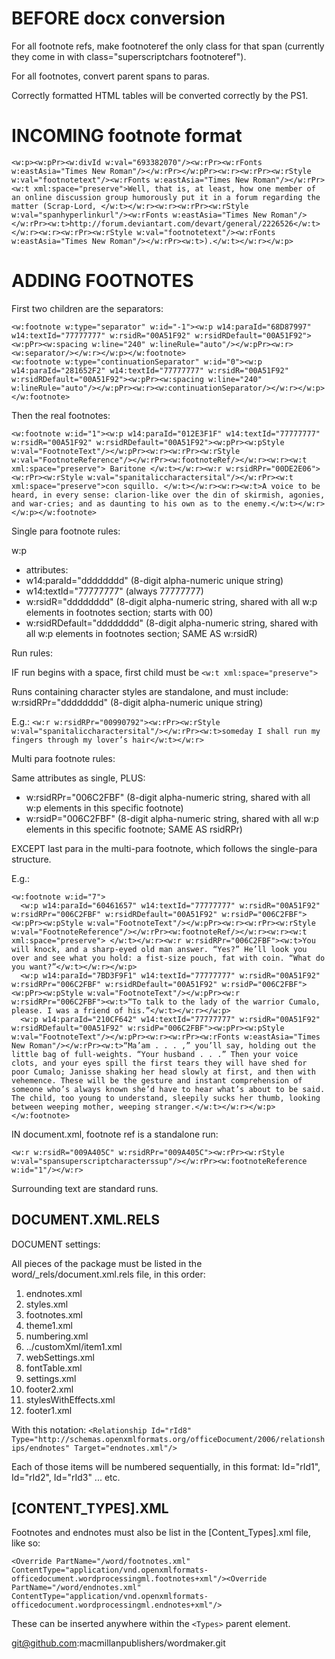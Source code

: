 # BEFORE docx conversion

For all footnote refs, make footnoteref the only class for that span (currently they come in with class="superscriptchars footnoteref").

For all footnotes, convert parent spans to paras.

Correctly formatted HTML tables will be converted correctly by the PS1.

# INCOMING footnote format

```
<w:p><w:pPr><w:divId w:val="693382070"/><w:rPr><w:rFonts w:eastAsia="Times New Roman"/></w:rPr></w:pPr><w:r><w:rPr><w:rStyle w:val="footnotetext"/><w:rFonts w:eastAsia="Times New Roman"/></w:rPr><w:t xml:space="preserve">Well, that is, at least, how one member of an online discussion group humorously put it in a forum regarding the matter (Scrap-Lord, </w:t></w:r><w:r><w:rPr><w:rStyle w:val="spanhyperlinkurl"/><w:rFonts w:eastAsia="Times New Roman"/></w:rPr><w:t>http://forum.deviantart.com/devart/general/2226526</w:t></w:r><w:r><w:rPr><w:rStyle w:val="footnotetext"/><w:rFonts w:eastAsia="Times New Roman"/></w:rPr><w:t>).</w:t></w:r></w:p>
```

# ADDING FOOTNOTES

First two children are the separators:

```
<w:footnote w:type="separator" w:id="-1"><w:p w14:paraId="68D87997" w14:textId="77777777" w:rsidR="00A51F92" w:rsidRDefault="00A51F92"><w:pPr><w:spacing w:line="240" w:lineRule="auto"/></w:pPr><w:r><w:separator/></w:r></w:p></w:footnote>
<w:footnote w:type="continuationSeparator" w:id="0"><w:p w14:paraId="281652F2" w14:textId="77777777" w:rsidR="00A51F92" w:rsidRDefault="00A51F92"><w:pPr><w:spacing w:line="240" w:lineRule="auto"/></w:pPr><w:r><w:continuationSeparator/></w:r></w:p></w:footnote>
```

Then the real footnotes:

```
<w:footnote w:id="1"><w:p w14:paraId="012E3F1F" w14:textId="77777777" w:rsidR="00A51F92" w:rsidRDefault="00A51F92"><w:pPr><w:pStyle w:val="FootnoteText"/></w:pPr><w:r><w:rPr><w:rStyle w:val="FootnoteReference"/></w:rPr><w:footnoteRef/></w:r><w:r><w:t xml:space="preserve"> Baritone </w:t></w:r><w:r w:rsidRPr="00DE2E06"><w:rPr><w:rStyle w:val="spanitaliccharactersital"/></w:rPr><w:t xml:space="preserve">con squillo. </w:t></w:r><w:r><w:t>A voice to be heard, in every sense: clarion-like over the din of skirmish, agonies, and war-cries; and as daunting to his own as to the enemy.</w:t></w:r></w:p></w:footnote>
```

Single para footnote rules:

w:p 

* attributes:
* w14:paraId="dddddddd" (8-digit alpha-numeric unique string) 
* w14:textId="77777777" (always 77777777)
* w:rsidR="dddddddd" (8-digit alpha-numeric string, shared with all w:p elements in footnotes section; starts with 00)
* w:rsidRDefault="dddddddd" (8-digit alpha-numeric string, shared with all w:p elements in footnotes section; SAME AS w:rsidR)

Run rules:

IF run begins with a space, first child must be `<w:t xml:space="preserve">`

Runs containing character styles are standalone, and must include: w:rsidRPr="dddddddd" (8-digit alpha-numeric unique string)

E.g.: `<w:r w:rsidRPr="00990792"><w:rPr><w:rStyle w:val="spanitaliccharactersital"/></w:rPr><w:t>someday I shall run my fingers through my lover’s hair</w:t></w:r>`

Multi para footnote rules:

Same attributes as single, PLUS:

* w:rsidRPr="006C2FBF" (8-digit alpha-numeric string, shared with all w:p elements in this specific footnote)
* w:rsidP="006C2FBF" (8-digit alpha-numeric string, shared with all w:p elements in this specific footnote; SAME AS rsidRPr)

EXCEPT last para in the multi-para footnote, which follows the single-para structure.

E.g.:

```
<w:footnote w:id="7">
  <w:p w14:paraId="60461657" w14:textId="77777777" w:rsidR="00A51F92" w:rsidRPr="006C2FBF" w:rsidRDefault="00A51F92" w:rsidP="006C2FBF"><w:pPr><w:pStyle w:val="FootnoteText"/></w:pPr><w:r><w:rPr><w:rStyle w:val="FootnoteReference"/></w:rPr><w:footnoteRef/></w:r><w:r><w:t xml:space="preserve"> </w:t></w:r><w:r w:rsidRPr="006C2FBF"><w:t>You will knock, and a sharp-eyed old man answer. “Yes?” He’ll look you over and see what you hold: a fist-size pouch, fat with coin. “What do you want?”</w:t></w:r></w:p>
  <w:p w14:paraId="7BD3F9F1" w14:textId="77777777" w:rsidR="00A51F92" w:rsidRPr="006C2FBF" w:rsidRDefault="00A51F92" w:rsidP="006C2FBF"><w:pPr><w:pStyle w:val="FootnoteText"/></w:pPr><w:r w:rsidRPr="006C2FBF"><w:t>“To talk to the lady of the warrior Cumalo, please. I was a friend of his.”</w:t></w:r></w:p>
  <w:p w14:paraId="210CF642" w14:textId="77777777" w:rsidR="00A51F92" w:rsidRDefault="00A51F92" w:rsidP="006C2FBF"><w:pPr><w:pStyle w:val="FootnoteText"/></w:pPr><w:r><w:rPr><w:rFonts w:eastAsia="Times New Roman"/></w:rPr><w:t>“Ma’am . . . ,” you’ll say, holding out the little bag of full-weights. “Your husband . . .” Then your voice clots, and your eyes spill the first tears they will have shed for poor Cumalo; Janisse shaking her head slowly at first, and then with vehemence. These will be the gesture and instant comprehension of someone who’s always known she’d have to hear what’s about to be said. The child, too young to understand, sleepily sucks her thumb, looking between weeping mother, weeping stranger.</w:t></w:r></w:p>
</w:footnote>
```

IN document.xml, footnote ref is a standalone run:

```
<w:r w:rsidR="009A405C" w:rsidRPr="009A405C"><w:rPr><w:rStyle w:val="spansuperscriptcharacterssup"/></w:rPr><w:footnoteReference w:id="1"/></w:r>
```

Surrounding text are standard runs.

## DOCUMENT.XML.RELS

DOCUMENT settings:

All pieces of the package must be listed in the word/_rels/document.xml.rels file, in this order:

1. endnotes.xml
1. styles.xml
1. footnotes.xml
1. theme1.xml
1. numbering.xml
1. ../customXml/item1.xml
1. webSettings.xml
1. fontTable.xml
1. settings.xml
1. footer2.xml
1. stylesWithEffects.xml
1. footer1.xml

With this notation: `<Relationship Id="rId8" Type="http://schemas.openxmlformats.org/officeDocument/2006/relationships/endnotes" Target="endnotes.xml"/>`

Each of those items will be numbered sequentially, in this format: Id="rId1", Id="rId2", Id="rId3" ... etc.

## [CONTENT_TYPES].XML

Footnotes and endnotes must also be list in the [Content_Types].xml file, like so:

```
<Override PartName="/word/footnotes.xml" ContentType="application/vnd.openxmlformats-officedocument.wordprocessingml.footnotes+xml"/><Override PartName="/word/endnotes.xml" ContentType="application/vnd.openxmlformats-officedocument.wordprocessingml.endnotes+xml"/>
```

These can be inserted anywhere within the `<Types>` parent element.

git@github.com:macmillanpublishers/wordmaker.git